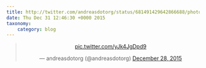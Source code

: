```yaml
---
title: http://twitter.com/andreasdotorg/status/681491429642866688/photo/1
date: Thu Dec 31 12:46:30 +0000 2015
taxonomy:
    category: blog
---
```

<blockquote class="twitter-tweet" align="center" width="350"><p lang="und" dir="ltr"><a href="http://twitter.com/andreasdotorg/status/681491429642866688/photo/1">pic.twitter.com/yJk4JgDpd9</a></p>&mdash; andreasdotorg (@andreasdotorg) <a href="https://twitter.com/andreasdotorg/status/681491429642866688">December 28, 2015</a></blockquote>
